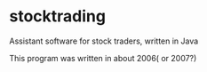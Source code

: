 # stocktrading
Assistant software for stock traders, written in Java

This program was written in about 2006( or 2007?)
